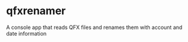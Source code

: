 qfxrenamer
==========

A console app that reads QFX files and renames them with account and date information